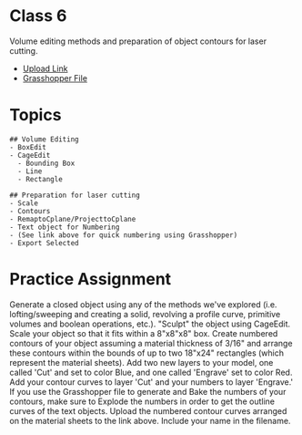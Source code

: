 
# Class 6

Volume editing methods and preparation of object contours for laser cutting.

- [Upload Link](https://drive.google.com/drive/folders/1BP_lOfW-gjE02VErRaeKZ5tJmhbaIWoS?usp=sharing)
- [Grasshopper File](./Countour_numbering.gh)

# Topics
```
## Volume Editing
- BoxEdit
- CageEdit
  - Bounding Box
  - Line
  - Rectangle

## Preparation for laser cutting
- Scale
- Contours
- RemaptoCplane/ProjecttoCplane
- Text object for Numbering
- (See link above for quick numbering using Grasshopper)
- Export Selected

```

# Practice Assignment

Generate a closed object using any of the methods we've explored (i.e. lofting/sweeping and creating a solid, revolving a profile curve, primitive volumes and boolean operations, etc.).  "Sculpt" the object using CageEdit.  Scale your object so that it fits within a 8"x8"x8" box.  Create numbered contours of your object assuming a material thickness of 3/16" and arrange these contours within the bounds of up to two 18"x24" rectangles (which represent the material sheets).  Add two new layers to your model, one called 'Cut' and set to color Blue, and one called 'Engrave' set to color Red.  Add your contour curves to layer 'Cut' and your numbers to layer 'Engrave.'  If you use the Grasshopper file to generate and Bake the numbers of your contours, make sure to Explode the numbers in order to get the outline curves of the text objects.  Upload the numbered contour curves arranged on the material sheets to the link above.  Include your name in the filename.
